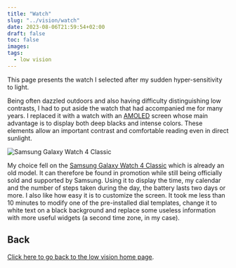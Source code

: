 ```yaml
---
title: "Watch"
slug: "../vision/watch"
date: 2023-08-06T21:59:54+02:00
draft: false
toc: false
images:
tags:
  - low vision
---
```

This page presents the watch I selected after my sudden hyper-sensitivity to light.

Being often dazzled outdoors and also having difficulty distinguishing low contrasts, I had to put aside the watch that had accompanied me for many years. I replaced it with a watch with an [AMOLED](https://en.wikipedia.org/wiki/OLED) screen whose main advantage is to display both deep blacks and intense colors. These elements allow an important contrast and comfortable reading even in direct sunlight.

![Samsung Galaxy Watch 4 Classic](/vision/galaxy-watch.png)

My choice fell on the [Samsung Galaxy Watch 4 Classic](https://www.samsung.com/global/galaxy/galaxy-watch4-classic/specs/) which is already an old model. It can therefore be found in promotion while still being officially sold and supported by Samsung. Using it to display the time, my calendar and the number of steps taken during the day, the battery lasts two days or more. I also like how easy it is to customize the screen. It took me less than 10 minutes to modify one of the pre-installed dial templates, change it to white text on a black background and replace some useless information with more useful widgets (a second time zone, in my case).

## Back
[Click here to go back to the low vision home page](..).
